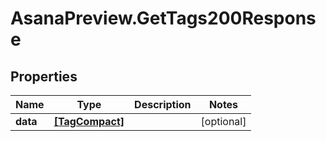 # AsanaPreview.GetTags200Response

## Properties

Name | Type | Description | Notes
------------ | ------------- | ------------- | -------------
**data** | [**[TagCompact]**](TagCompact.md) |  | [optional] 


